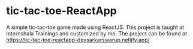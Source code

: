 # tic-tac-toe-ReactApp

A simple tic-tac-toe game made using ReactJS. This project is taught at Internshala Trainings and customized by me. The project can be found at https://tic-tac-toe-reactapp-deysarkarswarup.netlify.app/
